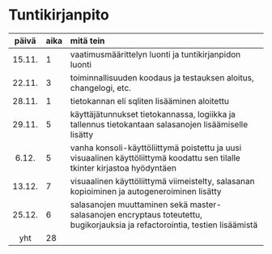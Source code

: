 # Tuntikirjanpito

| päivä | aika | mitä tein  |
| :----:|:-----| :-----|
| 15.11. | 1    | vaatimusmäärittelyn luonti ja tuntikirjanpidon luonti |
| 22.11. | 3    | toiminnallisuuden koodaus ja testauksen aloitus, changelogi, etc. |
| 28.11. | 1    | tietokannan eli sqliten lisääminen aloitettu |
| 29.11. | 5    | käyttäjätunnukset tietokannassa, logiikka ja tallennus tietokantaan salasanojen lisäämiselle lisätty |
| 6.12. | 5    | vanha konsoli-käyttöliittymä poistettu ja uusi visuaalinen käyttöliittymä koodattu sen tilalle tkinter kirjastoa hyödyntäen |
| 13.12. | 7    | visuaalinen käyttöliittymä viimeistelty, salasanan kopioiminen ja autogeneroiminen lisätty |
| 25.12. | 6    | salasanojen muuttaminen sekä master-salasanojen encryptaus toteutettu, bugikorjauksia ja refactorointia, testien lisäämistä |
| yht   | 28   | |